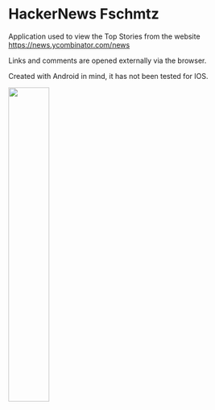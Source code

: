 # HackerNews Fschmtz

Application used to view the Top Stories from the website https://news.ycombinator.com/news

Links and comments are opened externally via the browser.


Created with Android in mind, it has not been tested for IOS.


<img src="https://user-images.githubusercontent.com/21291813/109074597-ba8fd780-76d6-11eb-87f6-e878d4c74e00.png" width="40%"></img> 
